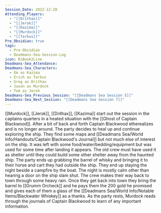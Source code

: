 ```yaml
---
Session_Date: 2022-12-20
Attending_Players:
  - "[[Drithax]]"
  - "[[Jerok]]"
  - "[[Kazima]]"
  - "[[Murdock]]"
  - "[[Tarkus]]"
Pre_Obsidian: true
tags:
  - Pre-Obsidian
  - Deadmans-Sea-Session-Log
icon: RiBook2Line
Deadmans-Sea_Attendance: 
Deadmans-Sea_Characters:
  - Em as Kazima
  - Erich as Tarkus
  - Greg as Drithax
  - Jason as Murdock
  - Tom as Jerok
Deadmans-Sea_Previous_Session: "[[Deadmans Sea Session 5]]"
Deadmans-Sea_Next_Session: "[[Deadmans Sea Session 7]]"
---
```



[[Murdock]], [[Jerok]], [[Drithax]], [[Kazima]] start out the session in the captains quarters in a heated situation with the [[Ghost of Captain Blackwood]]. After a bit of back and forth Captain Blackwood etherealizes and is no longer around. The party decides to heal up and continue exploring the ship. They find some maps and [[Deadmans Sea/World Info/Handouts/Captain Blackwood's Journal]] but not much else of interest on the ship. It was left with some food/water/bedding/equipment but was used for some time after landing it appears. The old crew must have used it as shelter until they could build some other shelter away from the haunted ship. The party ends up grabbing the barrel of whisky and bringing it to their horse and cart they had outside the ship. They end up staying the night beside a campfire by the boat. The night is mostly calm other than hearing a door on the ship slam shut. The crew makes their way back to town through some heavy rain. Once they get back into town they bring the barrel to [[Grumm Orcheck]] and he pays them the 200 gold he promised and gives each of them a glass of the [[Deadmans Sea/World Info/Notable Items/Blackwater Whiskey]] as a thanks. As the party rests, Murdock reads through the journals of Captain Blackwood to learn of any important information.


